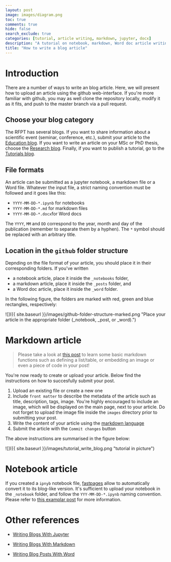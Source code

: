 ```yaml
---
layout: post
image: images/diagram.png
toc: true
comments: true
hide: false
search_exclude: true
categories: [tutorial, article writing, markdown, jupyter, docx]
description: "A tutorial on notebook, markdown, Word doc article writing"
title: "How to write a blog article"
---
```

# Introduction
There are a number of ways to write an blog article. Here, we will present how to upload an article using the github web-interface. If you're more familiar with github, you may as well clone the repository locally, modify it as it fits, and push to the master branch via a pull request.

## Choose your blog category

The RFPT has several blogs. If you want to share information about a scientific event (seminar, conference, etc.), submit your article to the [Education blog](https://rfpt-sfpt.github.io/education). If you want to write an article on your MSc or PhD thesis, choose the [Research blog](https://rfpt-sfpt.github.io/blog). Finally, if you want to publish a tutorial, go to the [Tutorials blog](https://rfpt-sfpt.github.io/tutorials).

## File formats
An article can be submitted as a jupyter notebook, a markdown file or a Word file. Whatever the input file, a strict naming convention must be followed and it goes like this:
- `YYYY-MM-DD-*.ipynb` for notebooks
- `YYYY-MM-DD-*.md` for markdown files 
- `YYYY-MM-DD-*.docx`for Word docs

The `YYYY`, `MM` and `DD` correspond to the year, month and day of the publication (remember to separate them by a hyphen). The `*` symbol should be replaced with an arbitrary title.

## Location in the `github` folder structure

Depnding on the file format of your article, you should place it in their corresponding folders. If you've written 
- a notebook article, place it inside the `_notebooks` folder, 
- a markdown article, place it inside the `_posts` folder, and
- a Word doc article, place it inside the `_word` folder.

In the following figure, the folders are marked with red, green and blue rectangles, respectively:

![]({{ site.baseurl }}/images/github-folder-structure-marked.png "Place your article in the appropriate folder (_notebook, _post, or _word).")

# Markdown article
> Please take a look at [this post](https://rfpt-sfpt.github.io/education/markdown/2020/01/14/test-markdown-post.html) to learn some basic markdown functions such as defining a list/table, or embedding an image or even a piece of code in your post! 

You're now ready to create or upload your article. Below find the instructions on how to succesfully submit your post.

1. Upload an existing file or create a new one
2. Include `front matter` to describe the metadata of the article such as title, description, tags, image. You're highly encouraged to include an image, which   will be displayed on the main page, next to your article. Do not forget to upload the image file inside the `images` directory prior to submitting your post. 
4. Write the content of your article using the [markdown language](https://guides.github.com/features/mastering-markdown/) 
5. Submit the article with the `Commit changes` button 

The above instructions are summarised in the figure below:

![]({{ site.baseurl }}/images/tutorial_write_blog.png "tutorial in picture")

# Notebook article

If you created a `ipnyb` notebook file, [fastpages](https://github.com/fastai/fastpages) allow to automatically convert it to its blog-like version. It's sufficient to upload your notebook in the `_notebook` folder, and follow the `YYY-MM-DD-*.ipynb` naming convention. Please refer to [this examplar post](https://rfpt-sfpt.github.io/tutorials/jupyter/2020/02/20/test.html) for more information.

# Other references

- [Writing Blogs With Jupyter](https://github.com/fastai/fastpages#writing-blog-posts-with-jupyter)

- [Writing Blogs With Markdown](https://github.com/fastai/fastpages#writing-blog-posts-with-markdown) 

- [Writing Blog Posts With Word](https://github.com/fastai/fastpages#writing-blog-posts-with-microsoft-word)
